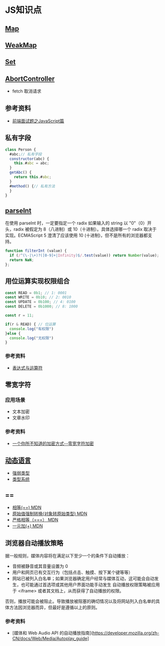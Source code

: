 # JS知识点

## [Map](https://developer.mozilla.org/zh-CN/docs/Web/JavaScript/Reference/Global_Objects/Map)

## [WeakMap](https://developer.mozilla.org/zh-CN/docs/Web/JavaScript/Reference/Global_Objects/WeakMap)

## [Set](https://developer.mozilla.org/zh-CN/docs/Web/JavaScript/Reference/Global_Objects/Set/Set)


## [AbortController](https://developer.mozilla.org/zh-CN/docs/Web/API/AbortController/AbortController)
- fetch 取消请求

## 参考资料
- [前端面试题之JavaScript篇](https://www.yuque.com/cuggz/interview/vgbphi)

## 私有字段

~~~js
class Person {
  #abc;// 私有字段
  constructor(abc) {
    this.#abc = abc;
  }
  getAbc() {
    return this.#abc;
  }
  #method() {// 私有方法
  }
}
~~~

## [parseInt](https://developer.mozilla.org/zh-CN/docs/Web/JavaScript/Reference/Global_Objects/parseInt)
在使用 parseInt 时，一定要指定一个 radix
如果输入的 string 以 "0"（0）开头，radix 被假定为 8（八进制）或 10（十进制）。具体选择哪一个 radix 取决于实现。ECMAScript 5 澄清了应该使用 10 (十进制)，但不是所有的浏览器都支持。
~~~js
function filterInt (value) {
  if (/^(\-|\+)?([0-9]+|Infinity)$/.test(value)) return Number(value);
  return NaN;
};
~~~

## 用位运算实现权限组合
~~~js
const READ = 0b1; // 1: 0001
const WRITE = 0b10; // 2: 0010
const UPDATE = 0b100; // 4: 0100
const DELETE = 0b1000; // 8: 1000

const r = 11;

if(r & READ) { // 位运算
  console.log("有权限")
}else {
  console.log("无权限")
}
~~~

### 参考资料
- [表达式与运算符](https://developer.mozilla.org/zh-CN/docs/Web/JavaScript/Guide/Expressions_and_operators)

## 零宽字符

### 应用场景
- 文本加密
- 文章水印

### 参考资料
- [一个你所不知道的加密方式--零宽字符加密](https://zhuanlan.zhihu.com/p/87919817)

## [动态语言](https://zh.wikipedia.org/wiki/%E5%8A%A8%E6%80%81%E8%AF%AD%E8%A8%80)
- [强弱类型](https://zh.wikipedia.org/wiki/%E5%BC%B7%E5%BC%B1%E5%9E%8B%E5%88%A5)
- [类型系统](https://zh.wikipedia.org/wiki/%E9%A1%9E%E5%9E%8B%E7%B3%BB%E7%B5%B1#%E9%9D%9C%E6%85%8B%E5%92%8C%E5%8B%95%E6%85%8B%E6%AA%A2%E6%9F%A5)

## ==
- [相等(==) MDN](https://developer.mozilla.org/zh-CN/docs/Web/JavaScript/Reference/Operators/Equality)
- [原始值强制转换(对象转原始类型) MDN](https://developer.mozilla.org/zh-CN/docs/Web/JavaScript/Data_structures)
- [严格相等（===） MDN](https://developer.mozilla.org/zh-CN/docs/Web/JavaScript/Reference/Operators/Strict_equality)
- [一元加(+) MDN](https://developer.mozilla.org/zh-CN/docs/Web/JavaScript/Reference/Operators/Unary_plus)

## 浏览器自动播放策略

据一般规则，媒体内容将在满足以下至少一个的条件下自动播放：

- 音频被静音或其音量设置为 0
- 用户和网页已有交互行为（包括点击、触摸、按下某个键等等）
- 网站已被列入白名单；如果浏览器确定用户经常与媒体互动，这可能会自动发生，也可能通过首选项或其他用户界面功能手动发生
自动播放权限策略被应用于 &lt;iframe&gt; 或者其文档上，从而获得了自动播放的权限。


否则，播放可能会被阻止。导致播放被阻塞的确切情况以及将网站列入白名单的具体方法因浏览器而异，但最好是遵循以上的原则。

### 参考资料
- [媒体和 Web Audio API 的自动播放指南](https://developer.mozilla.org/zh-CN/docs/Web/Media/Autoplay_guide]
